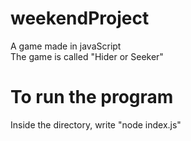 # weekendProject
A game made in javaScript  
The game is called "Hider or Seeker"  
# To run the program
Inside the directory, write "node index.js"
